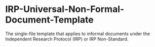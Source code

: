 # IRP-Universal-Non-Formal-Document-Template
The single-file template that applies to informal documents under the Independent Research Protocol (IRP) or IRP Non-Standard.
